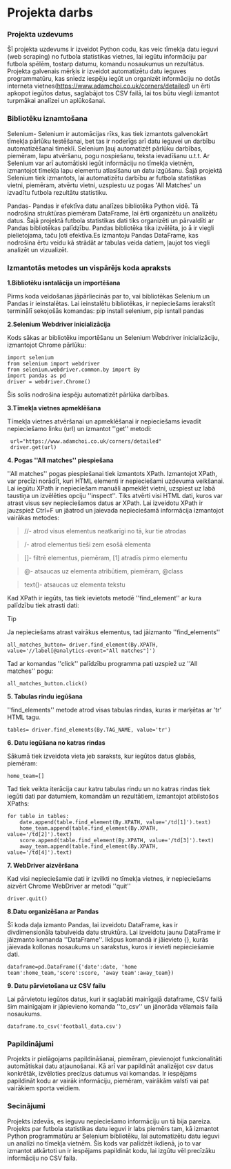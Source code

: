 # Projekta darbs

### Projekta uzdevums

Šī projekta uzdevums ir izveidot Python codu, kas veic tīmekļa datu ieguvi (web scraping) no futbola statistikas vietnes, lai iegūtu informāciju par futbola spēlēm, tostarp datumu, komandu nosaukumus un rezultātus. Projekta galvenais mērķis ir izveidot automatizētu datu ieguves programmatūru, kas sniedz iespēju iegūt un organizēt informāciju no dotās interneta vietnes(https://www.adamchoi.co.uk/corners/detailed) un ērti apkopot iegūtos datus, saglabājot tos CSV failā, lai tos būtu viegli izmantot turpmākai analīzei un aplūkošanai.

### Bibliotēku iznamtošana

Selenium- Selenium ir automācijas rīks, kas tiek izmantots galvenokārt tīmekļa pārlūku testēšanai, bet tas ir noderīgs arī datu ieguvei un darbību automatizēšanai tīmeklī. Selenium ļauj automatizēt pārlūku darbības, piemēram, lapu atvēršanu, pogu nospiešanu, teksta ievadīšanu u.t.t. Ar Selenium var arī automātiski iegūt informāciju no tīmekļa vietnēm, izmantojot tīmekļa lapu elementu atlasīšanu un datu izgūšanu. Šajā projektā Selenium tiek izmantots, lai automatizētu darbību ar futbola statistikas vietni, piemēram, atvērtu vietni, uzspiestu uz pogas 'All Matches' un izvadītu futbola rezultātu statistiku.

Pandas- Pandas ir efektīva datu analīzes bibliotēka Python vidē. Tā nodrošina struktūras piemēram DataFrame, lai ērti organizētu un analizētu datus. Šajā projektā futbola statistikas dati tiks organizēti un pārvaldīti ar Pandas bibliotēkas palīdzību. Pandas bibliotēka tika izvēlēta, jo ā ir viegli pielietojama, taču ļoti efektīva.Es izmantoju Pandas DataFrame, kas nodrošina ērtu veidu kā strādāt ar tabulas veida datiem, ļaujot tos viegli analizēt un vizualizēt.

### Izmantotās metodes un vispārējs koda apraksts

**1.Bibliotēku isntalācija un importēšana**

Pirms koda veidošanas jāpārliecinās par to, vai bibliotēkas Selenium un Pandas ir ieinstalētas.
Lai ieinstalētu bibliotēkas, ir nepieciešams ierakstīt terminālī sekojošās komandas: pip install selenium, pip isntall pandas

**2.Selenium Webdriver inicializācija**

Kods sākas ar bibliotēku importēšanu un Selenium Webdriver inicializāciju, izmantojot Chrome pārlūku:

    import selenium
    from selenium import webdriver
    from selenium.webdriver.common.by import By
    import pandas as pd
    driver = webdriver.Chrome()

 Šis solis nodrošina iespēju automatizēt pārlūka darbības.

 **3.Tīmekļa vietnes apmeklēšana**

 Tīmekļa vietnes atvēršanai un apmeklēšanai ir nepieciešams ievadīt nepieciešamo linku (url) un izmantot ''get'' metodi:

     url="https://www.adamchoi.co.uk/corners/detailed"
     driver.get(url)

**4. Pogas ''All matches'' piespiešana**

''All matches'' pogas piespiešanai tiek izmantots XPath. Izmantojot XPath, var precīzi norādīt, kuri HTML elementi ir nepieciešami uzdevuma veikšanai. Lai iegūtu XPath ir nepieciešam manuāli apmeklēt vietni, uzspiest uz labā taustiņa un izvēlēties opciju ''inspect''. Tiks atvērti visi HTML dati, kuros var atrast visus sev nepieciešamos datus ar XPath. Lai izveidotu XPath ir jauzspiež Ctrl+F un jāatrod un jaievada nepieciešamā informācija izmantojot vairākas metodes: 

>//- atrod visus elementus neatkarīgi no tā, kur tie atrodas

>/- atrod elementus tieši zem esošā elementa

>[]- filtrē elementus, piemēram, [1] atradīs pirmo elementu

>@- atsaucas uz elementa atribūtiem, piemēram, @class

>text()- atsaucas uz elementa tekstu

Kad XPath ir iegūts, tas tiek ievietots metodē ''find_element'' ar kura palīdzību tiek atrasti dati:

>[!TIP]
>Ja nepieciešams atrast vairākus elementus, tad jāizmanto ''find_elements''

    all_matches_button= driver.find_element(By.XPATH, value='//label[@analytics-event="All matches"]')

Tad ar komandas ''click'' palīdzību programma pati uzspiež uz ''All matches'' pogu:

    all_matches_button.click()

**5. Tabulas rindu iegūšana**

''find_elements'' metode atrod visas tabulas rindas, kuras ir marķētas ar 'tr' HTML tagu.

    tables= driver.find_elements(By.TAG_NAME, value='tr')

**6. Datu iegūšana no katras rindas**

Sākumā tiek izveidota vieta jeb saraksts, kur iegūtos datus glabās, piemēram:

    home_team=[]

Tad tiek veikta iterācija caur katru tabulas rindu un no katras rindas tiek iegūti dati par datumiem, komandām un rezultātiem, izmantojot atbilstošos XPaths:

    for table in tables:
        date.append(table.find_element(By.XPATH, value='/td[1]').text)
        home_team.append(table.find_element(By.XPATH, value='/td[2]').text)
        score.append(table.find_element(By.XPATH, value='/td[3]').text)
        away_team.append(table.find_element(By.XPATH, value='/td[4]').text)

**7. WebDriver aizvēršana**

Kad visi nepieciešamie dati ir izvilkti no tīmekļa vietnes, ir nepieciešams aizvērt Chrome WebDriver ar metodi ''quit''

    driver.quit()

**8.Datu organizēšana ar Pandas**

Šī koda daļa izmanto Pandas, lai izveidotu DataFrame, kas ir divdimensionāla tabulveida datu struktūra. Lai izveidotu jaunu DataFrame ir jāizmanto komanda ''DataFrame''. Ikšpus komandā ir jāievieto {}, kurās jāievada kollonas nosaukums un sarakstus, kuros ir ievieti nepieciešamie dati.

    dataframe=pd.DataFrame({'date':date, 'home team':home_team,'score':score, 'away team':away_team})

**9. Datu pārvietošana uz CSV failu**

Lai pārvietotu iegūtos datus, kuri ir saglabāti mainīgajā dataframe, CSV failā šim mainīgajam ir jāpievieno komanda ''to_csv'' un jānorāda vēlamais faila nosaukums.

    dataframe.to_csv('football_data.csv')


### Papildinājumi

Projekts ir pielāgojams papildināšanai, piemēram, pievienojot funkcionalitāti automātiskai datu atjaunošanai. Kā arī var papildināt analizējot csv datus konkrētāk, izvēloties precīzus datumus vai komandas. Ir iespējams papildināt kodu ar vairāk informāciju, piemēram, vairākām valstī vai pat vairākiem sporta veidiem.

### Secinājumi

Projekts izdevās, es ieguvu nepieciešamo informāciju un tā bija pareiza. Projekts par futbola statistikas datu ieguvi ir labs piemērs tam, kā izmantot Python programmatūru ar Selenium bibliotēku, lai automatizētu datu ieguvi un analīzi no tīmekļa vietnēm. Šis kods var palīdzēt ikdienā, jo to var izmantot atkārtoti un ir iespējams papildināt kodu, lai izgūtu vēl precīzāku informāciju no CSV faila.